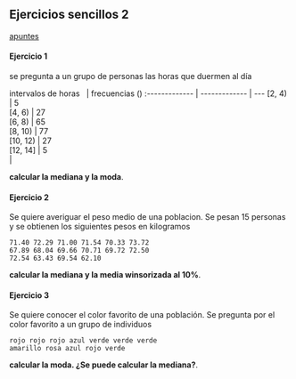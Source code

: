 ## Ejercicios sencillos 2

[apuntes](https://drive.google.com/open?id=13bNDS6c3sN3wVr0YrYo2i_Sy7xHwCHhu)

#### Ejercicio 1
se pregunta a un grupo de personas las horas que duermen al día 

intervalos de horas &nbsp;&nbsp;| frecuencias (<span v-katex="'n_i'"></span>) 
:------------- | ------------- | ---
[2, 4) | 5       
[4, 6) | 27      
[6, 8) | 65       
[8, 10) | 77       
[10, 12) | 27        
[12, 14] | 5        
|


**calcular la mediana y la moda**.

#### Ejercicio 2
Se quiere averiguar el peso medio de una poblacion. Se pesan 15 personas y se obtienen los siguientes pesos en kilogramos


```
71.40 72.29 71.00 71.54 70.33 73.72
67.89 68.04 69.66 70.71 69.72 72.50 
72.54 63.43 69.54 62.10
```

**calcular la mediana y la media winsorizada al 10%**.

#### Ejercicio 3
Se quiere conocer el color favorito de una población. Se pregunta por el color favorito a un grupo de individuos


```
rojo rojo rojo azul verde verde verde
amarillo rosa azul rojo verde
```
**calcular la moda. ¿Se puede calcular la mediana?**.



<!--
id: ejercicios_estadistica_20191007
tags: estadistica, teaching, ejercicios, hidden
title: Ejercicios sencillos 2019-10-07
date: 07/10/2019
-->


<!---
<div v-katex="'\\frac{a_i}{1+x}'"></div>
<div v-katex:display="'\\frac{a_i}{1+x}'"></div>
<div v-katex:display="
'\\frac{a_i}{1+x} + \\frac{\\int^2_1 f(x)}{y}'
"></div>
-->

<!--
62.1, 63.43, 67.89,
68.04, 69.54, 69.66,
69.72, 70.33, 70.71,
71,  71.4, 71.54,
72.29,  72.5, 72.54,
73.72
-->
